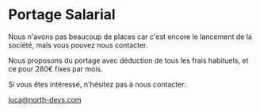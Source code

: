# Portage Salarial

Nous n'avons pas beaucoup de places car c'est encore le lancement de la société, mais vous pouvez nous contacter.

Nous proposons du portage avec déduction de tous les frais habituels, et ce pour 280€ fixes par mois.

Si vous êtes intéressé, n'hésitez pas à nous contacter:

luca@north-devs.com
